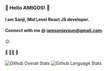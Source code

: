 ### 👋 Hello AMIGOS! 👋
#### I am Sanji, Mid Level React JS developer.
#### Connect with me @ iamsanjaypun@gmail.com. 
 😉
#### 🦸 🦸‍♂️ 🦹
<img src="https://github-readme-stats.vercel.app/api?username=sanjipun&show_icons=true&theme=vision-friendly-dark&count_private=true" alt="Github Overall Stats">
<img src="https://github-readme-stats.vercel.app/api/top-langs/?username=sanjipun&layout=compact&theme=vision-friendly-dark" alt="Github Language Stats">
